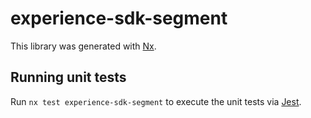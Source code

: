 # experience-sdk-segment

This library was generated with [Nx](https://nx.dev).

## Running unit tests

Run `nx test experience-sdk-segment` to execute the unit tests via [Jest](https://jestjs.io).
